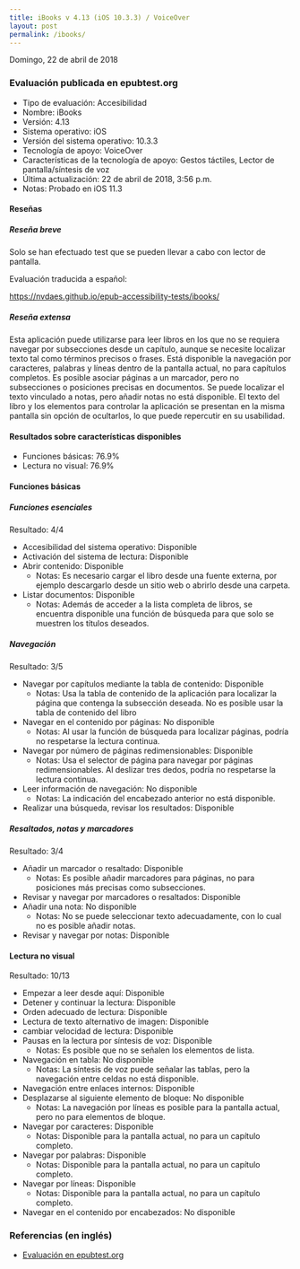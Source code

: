 ```yaml
---
title: iBooks v 4.13 (iOS 10.3.3) / VoiceOver 
layout: post
permalink: /ibooks/
---
```


<footer>Domingo, 22 de abril de 2018</footer>

###  Evaluación publicada en epubtest.org ###

- Tipo de evaluación: Accesibilidad
- Nombre: iBooks
- Versión: 4.13
- Sistema operativo: iOS
- Versión del sistema operativo: 10.3.3 
- Tecnología de apoyo: VoiceOver
- Características de la tecnología de apoyo: Gestos táctiles, Lector de pantalla/síntesis de voz
- Última actualización: 22 de abril de 2018, 3:56 p.m.
- Notas: Probado en iOS 11.3

#### Reseñas ####

##### Reseña breve #####

Solo se han efectuado test que se pueden llevar a cabo con lector de pantalla.

Evaluación traducida a español:

https://nvdaes.github.io/epub-accessibility-tests/ibooks/

##### Reseña extensa #####

Esta aplicación puede utilizarse para leer libros en los que no se requiera navegar por subsecciones desde un capítulo, aunque se necesite localizar texto tal como términos precisos o frases. Está disponible la navegación por caracteres, palabras y líneas dentro de la pantalla actual, no para capítulos completos. Es posible asociar páginas a un marcador, pero no subsecciones o posiciones precisas en documentos. Se puede localizar el texto vinculado a notas, pero añadir notas no está disponible. El texto del libro y los elementos para controlar la aplicación se presentan en la misma pantalla sin opción de ocultarlos, lo que puede repercutir en su usabilidad.

#### Resultados sobre características disponibles ####

- Funciones básicas: 76.9%
- Lectura no visual: 76.9%

#### Funciones básicas ####

##### Funciones esenciales #####

Resultado: 4/4

- Accesibilidad del sistema operativo: Disponible
- Activación del sistema de lectura: Disponible
- Abrir contenido: Disponible
	- Notas: Es necesario cargar el libro desde una fuente externa, por ejemplo descargarlo desde un sitio web o abrirlo desde una carpeta.
- Listar documentos: Disponible
	- Notas: Además de acceder a la lista completa de libros, se encuentra disponible una función de búsqueda para que solo se muestren los títulos deseados.

##### Navegación #####

Resultado: 3/5

- Navegar por capítulos mediante la tabla de contenido: Disponible
	- Notas: Usa la tabla de contenido de la aplicación para localizar la página que contenga la subsección deseada. No es posible usar la tabla de contenido del libro
- Navegar en el contenido por páginas: No disponible
	- Notas: Al usar la función de búsqueda para localizar páginas, podría no respetarse la lectura continua.
- Navegar por número de páginas redimensionables: Disponible
	- Notas: Usa el selector de página para navegar por páginas redimensionables. Al deslizar tres dedos, podría no respetarse la lectura continua.
- Leer información de navegación: No disponible
	- Notas: La indicación del encabezado anterior no está disponible.
- Realizar una búsqueda, revisar los resultados: Disponible

##### Resaltados, notas y marcadores #####

Resultado: 3/4

- Añadir un marcador o resaltado: Disponible
	- Notas: Es posible añadir marcadores para páginas, no para posiciones más precisas como subsecciones.
- Revisar y navegar por marcadores o resaltados: Disponible
- Añadir una nota: No disponible
	- Notas: No se puede seleccionar texto adecuadamente, con lo cual no es posible añadir notas.
- Revisar y navegar por notas: Disponible

#### Lectura no visual ####

Resultado: 10/13

- Empezar a leer desde aquí: Disponible
- Detener y continuar la lectura: Disponible
- Orden adecuado de lectura: Disponible
- Lectura de texto alternativo de imagen: Disponible
- cambiar velocidad de lectura: Disponible
- Pausas en la lectura por síntesis de voz: Disponible
	- Notas: Es posible que no se señalen los elementos de lista.
- Navegación en tabla: No disponible
	- Notas: La síntesis de voz puede señalar las tablas, pero la navegación entre celdas no está disponible.
- Navegación entre enlaces internos: Disponible
- Desplazarse al siguiente elemento de bloque: No disponible
	- Notas: La navegación por líneas es posible para la pantalla actual, pero no para elementos de bloque.
- Navegar por caracteres: Disponible
	- Notas: Disponible para la pantalla actual, no para un capítulo completo.
- Navegar por palabras: Disponible
	- Notas: Disponible para la pantalla actual, no para un capítulo completo.
- Navegar por líneas: Disponible
	- Notas: Disponible para la pantalla actual, no para un capítulo completo.
- Navegar en el contenido por encabezados: No disponible

### Referencias (en inglés) ###

- [Evaluación en epubtest.org](http://epubtest.org/evaluation/461/)
